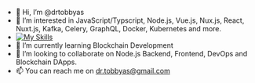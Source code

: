 - 👋 Hi, I’m @drtobbyas
- 👀 I’m interested in JavaScript/Typscript, Node.js, Vue.js, Nux.js, React, Nuxt.js, Kafka, Celery, GraphQL, Docker, Kubernetes and more.
- [![My Skills](https://skillicons.dev/icons?i=js,html,css,ts,wasm,vue,nuxtjs,react,nextjs,nodejs,express,graphql,tailwind,py,git,docker,kubernetes,flutter,bash,gatsby,wordpress,redis,mongodb,postgres,mysql,linux,gcp,aws,azure,vscode)](https://skillicons.dev)
- 🌱 I’m currently learning Blockchain Development
- 💞️ I’m looking to collaborate on Node.js Backend, Frontend, DevOps and Blockchain DApps.
- 📫 You can reach me on dr.tobbyas@gmail.com

<!---
drtobbyas/drtobbyas is a ✨ special ✨ repository because its `README.md` (this file) appears on your GitHub profile.
You can click the Preview link to take a look at your changes.
--->
